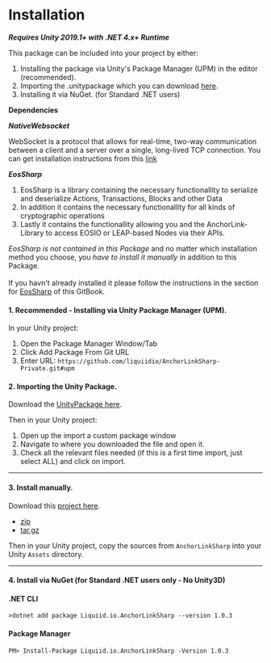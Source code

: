 # Installation

_**Requires Unity 2019.1+ with .NET 4.x+ Runtime**_

This package can be included into your project by either:

1. Installing the package via Unity's Package Manager (UPM) in the editor (recommended).
2. Importing the .unitypackage which you can download [here](https://github.com/liquiidio/AnchorLinkSharp-Private/releases/latest/download/anchorlinksharp.unitypackage).
3. Installing it via NuGet. (for Standard .NET users)

**Dependencies**

_**NativeWebsocket**_

WebSocket is a protocol that allows for real-time, two-way communication between a client and a server over a single, long-lived TCP connection. You can get installation instructions from this [link](https://github.com/endel/NativeWebSocket)

_**EosSharp**_

1. EosSharp is a library containing the necessary functionallity to serialize and deserialize Actions, Transactions, Blocks and other Data
2. In addition it contains the necessary functionallity for all kinds of cryptographic operations
3. Lastly it contains the functionallity allowing you and the AnchorLink-Library to access EOSIO or LEAP-based Nodes via their APIs.

_EosSharp is not contained in this Package_ and no matter which installation method you choose, you _have to install it manually_ in addition to this Package.\
\
If you havn't already installed it please follow the instructions in the section for [EosSharp](https://liquiidio.gitbook.io/unity-plugin-suite/v/eossharp/installation) of this GitBook.

#### 1. Recommended - Installing via Unity Package Manager (UPM).

In your Unity project:

1. Open the Package Manager Window/Tab
2. Click Add Package From Git URL
3. Enter URL: `https://github.com/liquiidio/AnchorLinkSharp-Private.git#upm`

#### 2. Importing the Unity Package.

Download the [UnityPackage here](https://github.com/liquiidio/AnchorLinkSharp-Private/releases/latest/download/anchorlinksharp.unitypackage).

Then in your Unity project:

1. Open up the import a custom package window
2. Navigate to where you downloaded the file and open it.
3. Check all the relevant files needed (if this is a first time import, just select ALL) and click on import.

***

#### 3. Install manually.

Download this [project here](https://github.com/liquiidio/AnchorLinkSharp-Private/releases/latest).

* [zip](https://github.com/liquiidio/AnchorLinkSharp-Private/archive/refs/tags/1.0.19.zip)
* [tar.gz](https://github.com/liquiidio/AnchorLinkSharp-Private/archive/refs/tags/1.0.19.tar.gz)

Then in your Unity project, copy the sources from `AnchorLinkSharp` into your Unity `Assets` directory.

***

#### 4. Install via NuGet (for Standard .NET users only - No Unity3D)

#### .NET CLI

`>dotnet add package Liquiid.io.AnchorLinkSharp --version 1.0.3`

#### Package Manager

`PM> Install-Package Liquiid.io.AnchorLinkSharp -Version 1.0.3`
